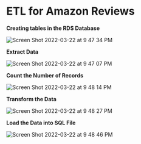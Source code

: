 # ETL for Amazon Reviews

**Creating tables in the RDS Database**

![Screen Shot 2022-03-22 at 9 47 34 PM](https://user-images.githubusercontent.com/87212158/159605586-210d7ff9-fcb9-4d2a-bb94-a8d2399ac14b.png)

**Extract Data**

![Screen Shot 2022-03-22 at 9 47 07 PM](https://user-images.githubusercontent.com/87212158/159605547-3160b6dd-f7bd-402e-aaba-5a66d509e6a6.png)

**Count the Number of Records**

![Screen Shot 2022-03-22 at 9 48 14 PM](https://user-images.githubusercontent.com/87212158/159605658-237284a9-5ea6-4e4f-9f25-3c01e2c29053.png)

**Transform the Data**

![Screen Shot 2022-03-22 at 9 48 27 PM](https://user-images.githubusercontent.com/87212158/159605685-76f0e688-2609-46cd-aa4c-df088b611d21.png)

**Load the Data into SQL File**

![Screen Shot 2022-03-22 at 9 48 46 PM](https://user-images.githubusercontent.com/87212158/159605723-fa740c1b-6279-483d-b2c1-2c53c63e305c.png)
